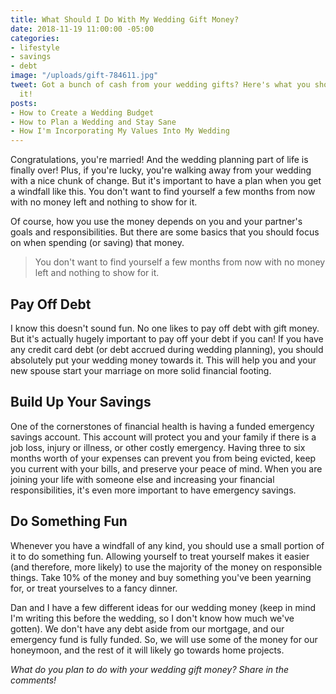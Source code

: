 ```yaml
---
title: What Should I Do With My Wedding Gift Money?
date: 2018-11-19 11:00:00 -05:00
categories:
- lifestyle
- savings
- debt
image: "/uploads/gift-784611.jpg"
tweet: Got a bunch of cash from your wedding gifts? Here's what you should do with
  it!
posts:
- How to Create a Wedding Budget
- How to Plan a Wedding and Stay Sane
- How I'm Incorporating My Values Into My Wedding
---
```


Congratulations, you're married! And the wedding planning part of life is finally over! Plus, if you're lucky, you're walking away from your wedding with a nice chunk of change. But it's important to have a plan when you get a windfall like this. You don't want to find yourself a few months from now with no money left and nothing to show for it.

Of course, how you use the money depends on you and your partner's goals and responsibilities. But there are some basics that you should focus on when spending (or saving) that money.

> You don't want to find yourself a few months from now with no money left and nothing to show for it.

## Pay Off Debt

I know this doesn't sound fun. No one likes to pay off debt with gift money. But it's actually hugely important to pay off your debt if you can! If you have any credit card debt (or debt accrued during wedding planning), you should absolutely put your wedding money towards it. This will help you and your new spouse start your marriage on more solid financial footing.

## Build Up Your Savings

One of the cornerstones of financial health is having a funded emergency savings account. This account will protect you and your family if there is a job loss, injury or illness, or other costly emergency. Having three to six months worth of your expenses can prevent you from being evicted, keep you current with your bills, and preserve your peace of mind. When you are joining your life with someone else and increasing your financial responsibilities, it's even more important to have emergency savings. 

## Do Something Fun

Whenever you have a windfall of any kind, you should use a small portion of it to do something fun. Allowing yourself to treat yourself makes it easier (and therefore, more likely) to use the majority of the money on responsible things. Take 10% of the money and buy something you've been yearning for, or treat yourselves to a fancy dinner.  

Dan and I have a few different ideas for our wedding money (keep in mind I'm writing this before the wedding, so I don't know how much we've gotten). We don't have any debt aside from our mortgage, and our emergency fund is fully funded. So, we will use some of the money for our honeymoon, and the rest of it will likely go towards home projects. 

*What do you plan to do with your wedding gift money? Share in the comments!*